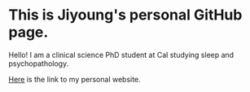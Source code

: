 # This is Jiyoung's personal GitHub page.

Hello! I am a clinical science PhD student at Cal studying sleep and 
psychopathology.

[Here](www.jiyoungsong.com) is the link to my personal website. 
